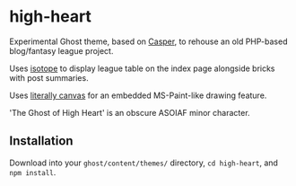 # high-heart
Experimental Ghost theme, based on [Casper](https://github.com/TryGhost/Casper), to rehouse an old PHP-based blog/fantasy league project.

Uses [isotope](https://github.com/metafizzy/isotope) to display league table on the index page alongside bricks with post summaries.

Uses [literally canvas](https://github.com/literallycanvas/literallycanvas) for an embedded MS-Paint-like drawing feature.

'The Ghost of High Heart' is an obscure ASOIAF minor character.

## Installation

Download into your `ghost/content/themes/` directory, `cd high-heart`, and `npm install`.
